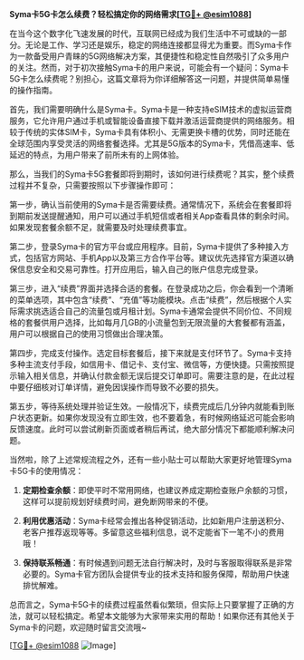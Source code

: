 **Syma卡5G卡怎么续费？轻松搞定你的网络需求[[TG💪+ @esim1088](https://t.me/s/esim1088)]**

在当今这个数字化飞速发展的时代，互联网已经成为我们生活中不可或缺的一部分。无论是工作、学习还是娱乐，稳定的网络连接都显得尤为重要。而Syma卡作为一款备受用户青睐的5G网络解决方案，其便捷性和稳定性自然吸引了众多用户的关注。然而，对于初次接触Syma卡的用户来说，可能会有一个疑问：Syma卡5G卡怎么续费呢？别担心，这篇文章将为你详细解答这一问题，并提供简单易懂的操作指南。

首先，我们需要明确什么是Syma卡。Syma卡是一种支持eSIM技术的虚拟运营商服务，它允许用户通过手机或智能设备直接下载并激活运营商提供的网络服务。相较于传统的实体SIM卡，Syma卡具有体积小、无需更换卡槽的优势，同时还能在全球范围内享受灵活的网络套餐选择。尤其是5G版本的Syma卡，凭借高速率、低延迟的特点，为用户带来了前所未有的上网体验。

那么，当我们的Syma卡5G套餐即将到期时，该如何进行续费呢？其实，整个续费过程并不复杂，只需要按照以下步骤操作即可：

第一步，确认当前使用的Syma卡是否需要续费。通常情况下，系统会在套餐即将到期前发送提醒通知，用户可以通过手机短信或者相关App查看具体的剩余时间。如果发现套餐余额不足，就需要及时处理续费事宜。

第二步，登录Syma卡的官方平台或应用程序。目前，Syma卡提供了多种接入方式，包括官方网站、手机App以及第三方合作平台等。建议优先选择官方渠道以确保信息安全和交易可靠性。打开应用后，输入自己的账户信息完成登录。

第三步，进入“续费”界面并选择合适的套餐。在登录成功之后，你会看到一个清晰的菜单选项，其中包含“续费”、“充值”等功能模块。点击“续费”，然后根据个人实际需求挑选适合自己的流量包或月租计划。Syma卡通常会提供不同价位、不同规格的套餐供用户选择，比如每月几GB的小流量包到无限流量的大套餐都有涵盖，用户可以根据自己的使用习惯做出合理决策。

第四步，完成支付操作。选定目标套餐后，接下来就是支付环节了。Syma卡支持多种主流支付手段，如信用卡、借记卡、支付宝、微信等，方便快捷。只需按照提示输入相关信息，并确认付款金额无误后提交订单即可。需要注意的是，在此过程中要仔细核对订单详情，避免因误操作而导致不必要的损失。

第五步，等待系统处理并验证生效。一般情况下，续费完成后几分钟内就能看到账户状态更新。如果你发现没有立即生效，也不要着急，有时候网络延迟可能会影响反馈速度。此时可以尝试刷新页面或者稍后再试，绝大部分情况下都能顺利解决问题。

当然啦，除了上述常规流程之外，还有一些小贴士可以帮助大家更好地管理Syma卡5G卡的使用情况：

1. **定期检查余额**：即使平时不常用网络，也建议养成定期检查账户余额的习惯，这样可以提前规划好续费时间，避免断网带来的不便。
   
2. **利用优惠活动**：Syma卡经常会推出各种促销活动，比如新用户注册送积分、老客户推荐返现等等。多留意这些福利信息，说不定能省下一笔不小的费用哦！

3. **保持联系畅通**：有时候遇到问题无法自行解决时，及时与客服取得联系是非常必要的。Syma卡官方团队会提供专业的技术支持和服务保障，帮助用户快速排忧解难。

总而言之，Syma卡5G卡的续费过程虽然看似繁琐，但实际上只要掌握了正确的方法，就可以轻松搞定。希望本文能够为大家带来实用的帮助！如果你还有其他关于Syma卡的问题，欢迎随时留言交流哦~ 

[[TG💪+ @esim1088](https://t.me/s/esim1088) ![Image](https://i.postimg.cc/4NQfJmqS/Snipaste-2025-05-13-00-14-12.png)]